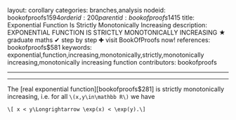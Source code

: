 layout: corollary
categories: branches,analysis
nodeid: bookofproofs$1594
orderid: 200
parentid: bookofproofs$1415
title: Exponential Function Is Strictly Monotonically Increasing
description: EXPONENTIAL FUNCTION IS STRICTLY MONOTONICALLY INCREASING &#9733; graduate maths &#10004; step by step &#10010; visit BookOfProofs now!
references: bookofproofs$581
keywords: exponential,function,increasing,monotonically,strictly,monotonically increasing,monotonically increasing function
contributors: bookofproofs

---


---

The [real exponential function][bookofproofs$281] is strictly monotonically increasing, i.e. for all `\(x,y\in\mathbb R\)` we have

`\[ x < y\Longrightarrow \exp(x) < \exp(y).\]`
